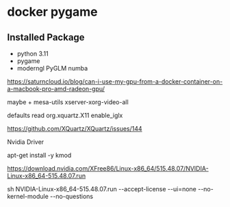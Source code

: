 # docker pygame


## Installed Package

- python 3.11
- pygame
- moderngl PyGLM numba



https://saturncloud.io/blog/can-i-use-my-gpu-from-a-docker-container-on-a-macbook-pro-amd-radeon-gpu/

maybe + mesa-utils xserver-xorg-video-all


defaults read org.xquartz.X11  enable_iglx




https://github.com/XQuartz/XQuartz/issues/144


Nvidia Driver

apt-get install -y   kmod 

https://download.nvidia.com/XFree86/Linux-x86_64/515.48.07/NVIDIA-Linux-x86_64-515.48.07.run

sh NVIDIA-Linux-x86_64-515.48.07.run   --accept-license --ui=none --no-kernel-module --no-questions
